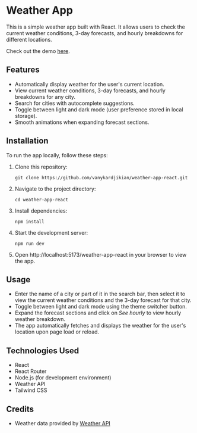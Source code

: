 # Weather App

This is a simple weather app built with React. It allows users to check the current weather conditions, 3-day forecasts, and hourly breakdowns for different locations.

Check out the demo [here](https://vanykardjikian.github.io/weather-app-react/).

## Features
- Automatically display weather for the user's current location.
- View current weather conditions, 3-day forecasts, and hourly breakdowns for any city.
- Search for cities with autocomplete suggestions.
- Toggle between light and dark mode (user preference stored in local storage).
- Smooth animations when expanding forecast sections.



## Installation

To run the app locally, follow these steps:

1. Clone this repository:

    ```
    git clone https://github.com/vanykardjikian/weather-app-react.git
    ```

2. Navigate to the project directory:

    ```
    cd weather-app-react
    ```

3. Install dependencies:

    ```
    npm install
    ```

4. Start the development server:

    ```
    npm run dev
    ```

5. Open http://localhost:5173/weather-app-react in your browser to view the app.

## Usage

- Enter the name of a city or part of it in the search bar, then select it to view the current weather conditions and the 3-day forecast for that city.
- Toggle between light and dark mode using the theme switcher button.
- Expand the forecast sections and click on *See hourly* to view hourly weather breakdown.
- The app automatically fetches and displays the weather for the user's location upon page load or reload.


## Technologies Used

- React
- React Router
- Node.js (for development environment)
- Weather API
- Tailwind CSS

## Credits

- Weather data provided by [Weather API](https://www.weatherapi.com/)
